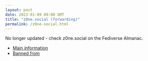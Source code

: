 ```yaml
---
layout: post
date: 2023-01-09 00:00 GMT
title: "z0ne.social (forwarding)"
permalink: /z0ne-social.html
---
```


No longer updated - check z0ne.social on the Fediverse Almanac.

* [Main information](https://www.fediversealmanac.com/api/v1/instances/z0ne.social)
* [Banned from](https://www.fediversealmanac.com/api/v1/instances/z0ne.social/banned_from)

